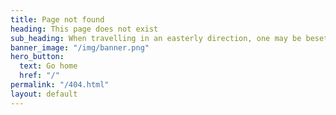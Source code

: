 ```yaml
---
title: Page not found
heading: This page does not exist
sub_heading: When travelling in an easterly direction, one may be beset by many dangers (such as broken links).
banner_image: "/img/banner.png"
hero_button:
  text: Go home
  href: "/"
permalink: "/404.html"
layout: default
---
```

